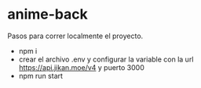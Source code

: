 # anime-back

Pasos para correr localmente el proyecto.


- npm i
- crear el archivo .env y configurar la variable con la url https://api.jikan.moe/v4 y puerto 3000
- npm run start
